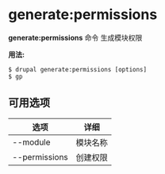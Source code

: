 # generate:permissions
**generate:permissions** 命令 生成模块权限

**用法:**
```
$ drupal generate:permissions [options] 
$ gp  
```

## 可用选项
选项 | 详细
-------|-------------
--module | 模块名称
--permissions | 创建权限
